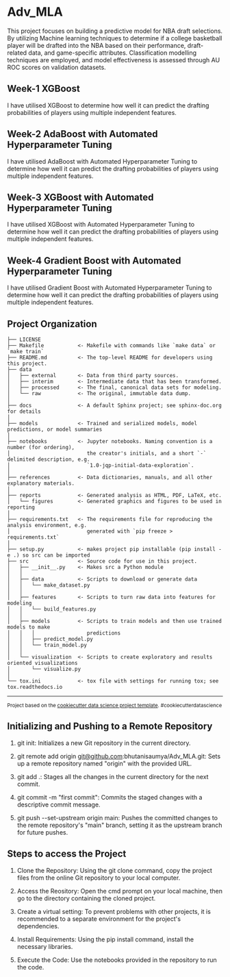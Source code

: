 Adv_MLA
==============================
This project focuses on building a predictive model for NBA draft selections. By utilizing Machine learning techniques to determine if a college basketball player will be drafted into the NBA based on their performance, draft-related data, and game-specific attributes. Classification modelling techniques are employed, and model effectiveness is assessed through AU ROC scores on validation datasets.


Week-1 XGBoost 
-------------------------------------------------------
I have utilised XGBoost to determine how well it can predict the drafting probabilities of players using multiple independent features.


Week-2 AdaBoost with Automated Hyperparameter Tuning
-----------------------------------------------------
I have utilised AdaBoost with Automated Hyperparameter Tuning to determine how well it can predict the drafting probabilities of players using multiple independent features.

Week-3 XGBoost with Automated Hyperparameter Tuning
-------------------------------------------------------
I have utilised XGBoost with Automated Hyperparameter Tuning to determine how well it can predict the drafting probabilities of players using multiple independent features.

Week-4 Gradient Boost with Automated Hyperparameter Tuning
-------------------------------------------------------
I have utilised Gradient Boost with Automated Hyperparameter Tuning to determine how well it can predict the drafting probabilities of players using multiple independent features.



Project Organization
------------

    ├── LICENSE
    ├── Makefile           <- Makefile with commands like `make data` or `make train`
    ├── README.md          <- The top-level README for developers using this project.
    ├── data
    │   ├── external       <- Data from third party sources.
    │   ├── interim        <- Intermediate data that has been transformed.
    │   ├── processed      <- The final, canonical data sets for modeling.
    │   └── raw            <- The original, immutable data dump.
    │
    ├── docs               <- A default Sphinx project; see sphinx-doc.org for details
    │
    ├── models             <- Trained and serialized models, model predictions, or model summaries
    │
    ├── notebooks          <- Jupyter notebooks. Naming convention is a number (for ordering),
    │                         the creator's initials, and a short `-` delimited description, e.g.
    │                         `1.0-jqp-initial-data-exploration`.
    │
    ├── references         <- Data dictionaries, manuals, and all other explanatory materials.
    │
    ├── reports            <- Generated analysis as HTML, PDF, LaTeX, etc.
    │   └── figures        <- Generated graphics and figures to be used in reporting
    │
    ├── requirements.txt   <- The requirements file for reproducing the analysis environment, e.g.
    │                         generated with `pip freeze > requirements.txt`
    │
    ├── setup.py           <- makes project pip installable (pip install -e .) so src can be imported
    ├── src                <- Source code for use in this project.
    │   ├── __init__.py    <- Makes src a Python module
    │   │
    │   ├── data           <- Scripts to download or generate data
    │   │   └── make_dataset.py
    │   │
    │   ├── features       <- Scripts to turn raw data into features for modeling
    │   │   └── build_features.py
    │   │
    │   ├── models         <- Scripts to train models and then use trained models to make
    │   │   │                 predictions
    │   │   ├── predict_model.py
    │   │   └── train_model.py
    │   │
    │   └── visualization  <- Scripts to create exploratory and results oriented visualizations
    │       └── visualize.py
    │
    └── tox.ini            <- tox file with settings for running tox; see tox.readthedocs.io


--------

<p><small>Project based on the <a target="_blank" href="https://drivendata.github.io/cookiecutter-data-science/">cookiecutter data science project template</a>. #cookiecutterdatascience</small></p>


Initializing and Pushing to a Remote Repository
-------------------------------------------------
1. git init: Initializes a new Git repository in the current directory.
   
2. git remote add origin git@github.com:bhutanisaumya/Adv_MLA.git: Sets up a remote repository named "origin" with the provided URL.

3. git add .: Stages all the changes in the current directory for the next commit.
   
4. git commit -m "first commit": Commits the staged changes with a descriptive commit message.
   
5. git push --set-upstream origin main: Pushes the committed changes to the remote repository's "main" branch, setting it as the upstream branch for future pushes.



Steps to access the Project
------------
1. Clone the Repository:
 Using the git clone command, copy the project files from the online Git repository to your local computer.

2. Access the Reository:
 Open the cmd prompt on your local machine, then go to the directory containing the cloned project.

3. Create a virtual setting:
To prevent problems with other projects, it is recommended to a separate environment for the project's dependencies.

4. Install Requirements:
Using the pip install command, install the necessary libraries.

5. Execute the Code:
Use the notebooks provided in the repository to run the code.


